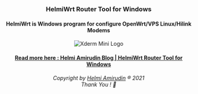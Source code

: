 <h3 align="center">HelmiWrt Router Tool for Windows</h3>
<h4 align="center">HelmiWrt is Windows program for configure OpenWrt/VPS Linux/Hilink Modems</h4>
<p align="center">
  <img src="https://user-images.githubusercontent.com/20932301/129487262-21097eaa-dda2-4de2-8788-938e440f41fe.png" alt="Xderm Mini Logo"/>
</p>
<h4 align="center"><a href="https://www.helmiau.com/blog/helmiwrt-router-tool">Read more here : Helmi Amirudin Blog | HelmiWrt Router Tool for Windows</a></h4>

<h6 align="center">Copyright by <a href="http://www.helmiau.com">Helmi Amirudin</a> ® 2021 <br> Thank You ! 🤝</h6>
